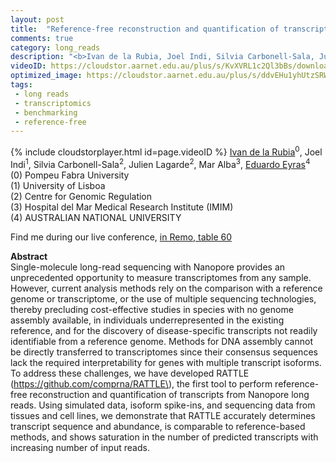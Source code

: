 ```yaml
---
layout: post
title:  "Reference-free reconstruction and quantification of transcriptomes from Nanopore long-read sequencing"
comments: true
category: long_reads
description: "<b>Ivan de la Rubia, Joel Indi, Silvia Carbonell-Sala, Julien Lagarde, Mar Alba, Eduardo Eyras</b><br/>Single-molecule long-read sequencing with Nanopore..."
videoID: https://cloudstor.aarnet.edu.au/plus/s/KvXVRL1c2Ql3bBs/download
optimized_image: https://cloudstor.aarnet.edu.au/plus/s/ddvEHu1yhUtzSRW/download
tags:
 - long reads
 - transcriptomics
 - benchmarking
 - reference-free
---
```

{% include cloudstorplayer.html id=page.videoID %}
[Ivan de la Rubia](https://github.com/comprna/RATTLE)<sup>0</sup>, Joel Indi<sup>1</sup>, Silvia Carbonell-Sala<sup>2</sup>, Julien Lagarde<sup>2</sup>, Mar Alba<sup>3</sup>, [<u>Eduardo Eyras</u>](https://github.com/comprna/RATTLE)<sup>4</sup><br/>
\(0\) Pompeu Fabra University<br/>
\(1\) University of Lisboa<br/>
\(2\) Centre for Genomic Regulation<br/>
\(3\) Hospital del Mar Medical Research Institute (IMIM)<br/>
\(4\) AUSTRALIAN NATIONAL UNIVERSITY

Find me during our live conference, [in Remo, table 60](https://remo.co)

<b>Abstract</b><br/>
Single-molecule long-read sequencing with Nanopore provides an unprecedented opportunity to measure transcriptomes from any sample. However, current analysis methods rely on the comparison with a reference genome or transcriptome, or the use of multiple sequencing technologies, thereby precluding cost-effective studies in species with no genome assembly available, in individuals underrepresented in the existing reference, and for the discovery of disease-specific transcripts not readily identifiable from a reference genome. Methods for DNA assembly cannot be directly transferred to transcriptomes since their consensus sequences lack the required interpretability for genes with multiple transcript isoforms. To address these challenges, we have developed RATTLE \(https://github.com/comprna/RATTLE\), the first tool to perform reference-free reconstruction and quantification of transcripts from Nanopore long reads. Using simulated data, isoform spike-ins, and sequencing data from tissues and cell lines, we demonstrate that RATTLE accurately determines transcript sequence and abundance, is comparable to reference-based methods, and shows saturation in the number of predicted transcripts with increasing number of input reads.
